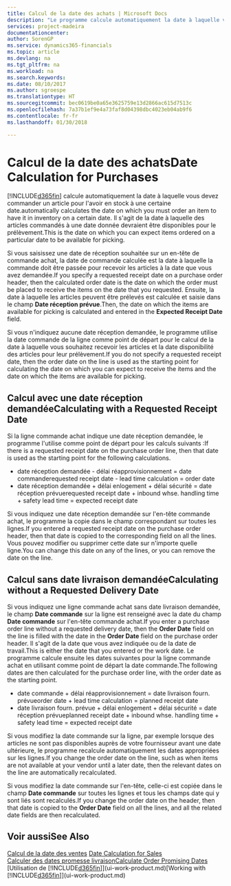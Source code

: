 ```yaml
---
title: Calcul de la date des achats | Microsoft Docs
description: "Le programme calcule automatiquement la date à laquelle vous devez commander un article pour l'avoir en stock à une certaine date. Il s'agit de la date à laquelle des articles commandés à une date donnée devraient être disponibles pour le prélèvement."
services: project-madeira
documentationcenter: 
author: SorenGP
ms.service: dynamics365-financials
ms.topic: article
ms.devlang: na
ms.tgt_pltfrm: na
ms.workload: na
ms.search.keywords: 
ms.date: 08/10/2017
ms.author: sgroespe
ms.translationtype: HT
ms.sourcegitcommit: bec0619be0a65e3625759e13d2866ac615d7513c
ms.openlocfilehash: 7a37b1ef9e4a73faf8d04398dbc4023eb04ab9f6
ms.contentlocale: fr-fr
ms.lasthandoff: 01/30/2018

---
```

# <a name="date-calculation-for-purchases"></a><span data-ttu-id="3f9d6-104">Calcul de la date des achats</span><span class="sxs-lookup"><span data-stu-id="3f9d6-104">Date Calculation for Purchases</span></span>
[!INCLUDE[d365fin](includes/d365fin_md.md)] <span data-ttu-id="3f9d6-105"> calcule automatiquement la date à laquelle vous devez commander un article pour l'avoir en stock à une certaine date.</span><span class="sxs-lookup"><span data-stu-id="3f9d6-105">automatically calculates the date on which you must order an item to have it in inventory on a certain date.</span></span> <span data-ttu-id="3f9d6-106">Il s'agit de la date à laquelle des articles commandés à une date donnée devraient être disponibles pour le prélèvement.</span><span class="sxs-lookup"><span data-stu-id="3f9d6-106">This is the date on which you can expect items ordered on a particular date to be available for picking.</span></span>  

<span data-ttu-id="3f9d6-107">Si vous saisissez une date de réception souhaitée sur un en-tête de commande achat, la date de commande calculée est la date à laquelle la commande doit être passée pour recevoir les articles à la date que vous avez demandée.</span><span class="sxs-lookup"><span data-stu-id="3f9d6-107">If you specify a requested receipt date on a purchase order header, then the calculated order date is the date on which the order must be placed to receive the items on the date that you requested.</span></span> <span data-ttu-id="3f9d6-108">Ensuite, la date à laquelle les articles peuvent être prélevés est calculée et saisie dans le champ **Date réception prévue**.</span><span class="sxs-lookup"><span data-stu-id="3f9d6-108">Then, the date on which the items are available for picking is calculated and entered in the **Expected Receipt Date** field.</span></span>  

<span data-ttu-id="3f9d6-109">Si vous n'indiquez aucune date réception demandée, le programme utilise la date commande de la ligne comme point de départ pour le calcul de la date à laquelle vous souhaitez recevoir les articles et la date disponibilité des articles pour leur prélèvement.</span><span class="sxs-lookup"><span data-stu-id="3f9d6-109">If you do not specify a requested receipt date, then the order date on the line is used as the starting point for calculating the date on which you can expect to receive the items and the date on which the items are available for picking.</span></span>  

## <a name="calculating-with-a-requested-receipt-date"></a><span data-ttu-id="3f9d6-110">Calcul avec une date réception demandée</span><span class="sxs-lookup"><span data-stu-id="3f9d6-110">Calculating with a Requested Receipt Date</span></span>  
<span data-ttu-id="3f9d6-111">Si la ligne commande achat indique une date réception demandée, le programme l'utilise comme point de départ pour les calculs suivants :</span><span class="sxs-lookup"><span data-stu-id="3f9d6-111">If there is a requested receipt date on the purchase order line, then that date is used as the starting point for the following calculations.</span></span>  

- <span data-ttu-id="3f9d6-112">date réception demandée - délai réapprovisionnement = date commande</span><span class="sxs-lookup"><span data-stu-id="3f9d6-112">requested receipt date - lead time calculation = order date</span></span>  
- <span data-ttu-id="3f9d6-113">date réception demandée + délai enlogement + délai sécurité = date réception prévue</span><span class="sxs-lookup"><span data-stu-id="3f9d6-113">requested receipt date + inbound whse. handling time + safety lead time = expected receipt date</span></span>  

<span data-ttu-id="3f9d6-114">Si vous indiquez une date réception demandée sur l'en-tête commande achat, le programme la copie dans le champ correspondant sur toutes les lignes.</span><span class="sxs-lookup"><span data-stu-id="3f9d6-114">If you entered a requested receipt date on the purchase order header, then that date is copied to the corresponding field on all the lines.</span></span> <span data-ttu-id="3f9d6-115">Vous pouvez modifier ou supprimer cette date sur n'importe quelle ligne.</span><span class="sxs-lookup"><span data-stu-id="3f9d6-115">You can change this date on any of the lines, or you can remove the date on the line.</span></span>  

## <a name="calculating-without-a-requested-delivery-date"></a><span data-ttu-id="3f9d6-116">Calcul sans date livraison demandée</span><span class="sxs-lookup"><span data-stu-id="3f9d6-116">Calculating without a Requested Delivery Date</span></span>  
<span data-ttu-id="3f9d6-117">Si vous indiquez une ligne commande achat sans date livraison demandée, le champ **Date commande** sur la ligne est renseigné avec la date du champ **Date commande** sur l'en\-tête commande achat.</span><span class="sxs-lookup"><span data-stu-id="3f9d6-117">If you enter a purchase order line without a requested delivery date, then the **Order Date** field on the line is filled with the date in the **Order Date** field on the purchase order header.</span></span> <span data-ttu-id="3f9d6-118">Il s'agit de la date que vous avez indiquée ou de la date de travail.</span><span class="sxs-lookup"><span data-stu-id="3f9d6-118">This is either the date that you entered or the work date.</span></span> <span data-ttu-id="3f9d6-119">Le programme calcule ensuite les dates suivantes pour la ligne commande achat en utilisant comme point de départ la date commande.</span><span class="sxs-lookup"><span data-stu-id="3f9d6-119">The following dates are then calculated for the purchase order line, with the order date as the starting point.</span></span>  

- <span data-ttu-id="3f9d6-120">date commande + délai réapprovisionnement = date livraison fourn. prévue</span><span class="sxs-lookup"><span data-stu-id="3f9d6-120">order date + lead time calculation = planned receipt date</span></span>  
- <span data-ttu-id="3f9d6-121">date livraison fourn. prévue + délai enlogement + délai sécurité = date réception prévue</span><span class="sxs-lookup"><span data-stu-id="3f9d6-121">planned receipt date + inbound whse. handling time + safety lead time = expected receipt date</span></span>  

<span data-ttu-id="3f9d6-122">Si vous modifiez la date commande sur la ligne, par exemple lorsque des articles ne sont pas disponibles auprès de votre fournisseur avant une date ultérieure, le programme recalcule automatiquement les dates appropriées sur les lignes.</span><span class="sxs-lookup"><span data-stu-id="3f9d6-122">If you change the order date on the line, such as when items are not available at your vendor until a later date, then the relevant dates on the line are automatically recalculated.</span></span>  

<span data-ttu-id="3f9d6-123">Si vous modifiez la date commande sur l'en\-tête, celle\-ci est copiée dans le champ **Date commande** sur toutes les lignes et tous les champs date qui y sont liés sont recalculés.</span><span class="sxs-lookup"><span data-stu-id="3f9d6-123">If you change the order date on the header, then that date is copied to the **Order Date** field on all the lines, and all the related date fields are then recalculated.</span></span>  

## <a name="see-also"></a><span data-ttu-id="3f9d6-124">Voir aussi</span><span class="sxs-lookup"><span data-stu-id="3f9d6-124">See Also</span></span>  
 <span data-ttu-id="3f9d6-125">[Calcul de la date des ventes](sales-date-calculation-for-sales.md) </span><span class="sxs-lookup"><span data-stu-id="3f9d6-125">[Date Calculation for Sales](sales-date-calculation-for-sales.md) </span></span>  
 [<span data-ttu-id="3f9d6-126">Calculer des dates promesse livraison</span><span class="sxs-lookup"><span data-stu-id="3f9d6-126">Calculate Order Promising Dates</span></span>](sales-how-to-calculate-order-promising-dates.md)  
 <span data-ttu-id="3f9d6-127">[Utilisation de [!INCLUDE[d365fin](includes/d365fin_md.md)]](ui-work-product.md)</span><span class="sxs-lookup"><span data-stu-id="3f9d6-127">[Working with [!INCLUDE[d365fin](includes/d365fin_md.md)]](ui-work-product.md)</span></span>

